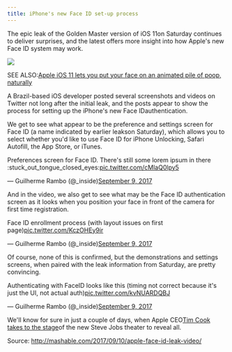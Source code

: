 ```yaml
---
title: iPhone's new Face ID set-up process
---
```


The epic leak of the Golden Master version of iOS 11on Saturday continues to deliver surprises, and the latest offers more insight into how Apple's new Face ID system may work. 

![](http://www.cbronline.com/wp-content/uploads/2017/03/31439357870_92a5e1987a_b.jpg)

SEE ALSO:[Apple iOS 11 lets you put your face on an animated pile of poop, naturally](http://mashable.com/2017/09/09/apple-ios-11-iphone-8-animoji-animated-emoji/)

A Brazil-based iOS developer posted several screenshots and videos on Twitter not long after the initial leak, and the posts appear to show the process for setting up the iPhone's new Face IDauthentication. 

We get to see what appear to be the preference and settings screen for Face ID \(a name indicated by earlier leakson Saturday\), which allows you to select whether you'd like to use Face ID for iPhone Unlocking, Safari Autofill, the App Store, or iTunes. 

Preferences screen for Face ID. There's still some lorem ipsum in there :stuck\_out\_tongue\_closed\_eyes:[pic.twitter.com/cMlaQ0lpy5](https://t.co/cMlaQ0lpy5)

— Guilherme Rambo \(@\_inside\)[September 9, 2017](https://twitter.com/_inside/status/906591924102078464)

And in the video, we also get to see what may be the Face ID authentication screen as it looks when you position your face in front of the camera for first time registration.

Face ID enrollment process \(with layout issues on first page\)[pic.twitter.com/KczOHEy9ir](https://t.co/KczOHEy9ir)

— Guilherme Rambo \(@\_inside\)[September 9, 2017](https://twitter.com/_inside/status/906601860148195329)

Of course, none of this is confirmed, but the demonstrations and settings screens, when paired with the leak information from Saturday, are pretty convincing.

Authenticating with FaceID looks like this \(timing not correct because it's just the UI, not actual auth\)[pic.twitter.com/kvNUARDQBJ](https://t.co/kvNUARDQBJ)

— Guilherme Rambo \(@\_inside\)[September 9, 2017](https://twitter.com/_inside/status/906576509464440832)

We'll know for sure in just a couple of days, when Apple CEO[Tim Cook takes to the stage](http://mashable.com/2017/09/10/apple-iphone-8-event-tim-cook-big-moment/)of the new Steve Jobs theater to reveal all. 

Source: http://mashable.com/2017/09/10/apple-face-id-leak-video/

